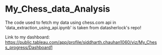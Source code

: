 # My_Chess_data_Analysis
The code used to fetch my data using chess.com api in 'data_extraction_using_api.ipynb' is taken from datasherlock's repo!

Link to my dashboard: https://public.tableau.com/app/profile/siddharth.chauhan1060/viz/My_Chess_progress/Dashboard1
